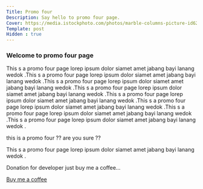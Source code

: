 ```yaml
---
Title: Promo four
Description: Say hello to promo four page.
Cover: https://media.istockphoto.com/photos/marble-columns-picture-id627225530?b=1&k=20&m=627225530&s=170667a&w=0&h=M6pUr-QurUXPulhiJyuYaZTzZsJd88uPDpYjEjnIstc=
Template: post
Hidden : true
---
```


### Welcome to promo four page

This s a promo four page lorep ipsum dolor siamet amet jabang bayi lanang wedok .This s a promo four page lorep ipsum dolor siamet amet jabang bayi lanang wedok .This s a promo four page lorep ipsum dolor siamet amet jabang bayi lanang wedok .This s a promo four page lorep ipsum dolor siamet amet jabang bayi lanang wedok .This s a promo four page lorep ipsum dolor siamet amet jabang bayi lanang wedok .This s a promo four page lorep ipsum dolor siamet amet jabang bayi lanang wedok .This s a promo four page lorep ipsum dolor siamet amet jabang bayi lanang wedok .This s a promo four page lorep ipsum dolor siamet amet jabang bayi lanang wedok .

this is a promo four  ?? are you sure ??

This s a promo four page lorep ipsum dolor siamet amet jabang bayi lanang wedok .


Donation for developer just buy me a coffee... 

<a href="https://app.midtrans.com/payment-links/1647457988722" role="button" class="contrast outline">Buy me a coffee</a>